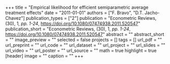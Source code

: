 +++
title = "Empirical likelihood for efficient semiparametric average treatment effects"
date = "2011-01-01"
authors = ["F. Bravo", "D.T. Jacho-Chavez"]
publication_types = ["2"]
publication = "Econometric Reviews, (30), 1, _pp. 1-24_, https://doi.org/10.1080/07474938.2011.520547"
publication_short = "Econometric Reviews, (30), 1, _pp. 1-24_, https://doi.org/10.1080/07474938.2011.520547"
abstract = ""
abstract_short = ""
image_preview = ""
selected = false
projects = []
tags = []
url_pdf = ""
url_preprint = ""
url_code = ""
url_dataset = ""
url_project = ""
url_slides = ""
url_video = ""
url_poster = ""
url_source = ""
math = true
highlight = true
[header]
image = ""
caption = ""
+++
